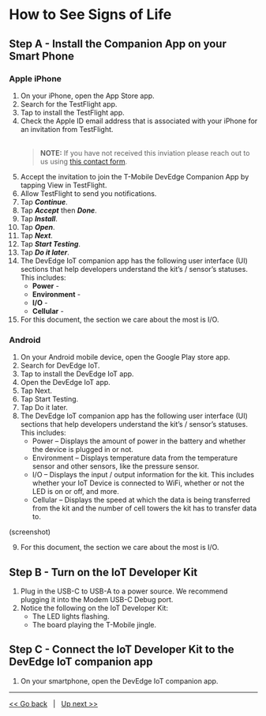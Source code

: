 # How to See Signs of Life
## Step A - Install the Companion App on your Smart Phone
### Apple iPhone
1. On your iPhone, open the App Store app.
2. Search for the TestFlight app.
3. Tap to install the TestFlight app. 
4. Check the Apple ID email address that is associated with your iPhone for an invitation from TestFlight.
   <br><br>
   > **NOTE:** If you have not received this inviation please reach out to us using [this contact form](https://devedge.t-mobile.com/contact). 
5. Accept the invitation to join the T-Mobile DevEdge Companion App by tapping View in TestFlight.
6. Allow TestFlight to send you notifications.
7. Tap ***Continue***.
8. Tap ***Accept*** then ***Done***.
9. Tap ***Install***.
10. Tap ***Open***.
11. Tap ***Next***.
12. Tap ***Start Testing***.
13. Tap ***Do it later***.
14. The DevEdge IoT companion app has the following user interface (UI) sections that help developers understand the kit’s / sensor’s statuses. This includes:
    - **Power** - 
    - **Environment** -
    - **I/O** -
    - **Cellular** -
16. For this document, the section we care about the most is I/O. 

### Android
1. On your Android mobile device, open the Google Play store app. 
2. Search for DevEdge IoT. 
3. Tap to install the DevEdge IoT app.
4. Open the DevEdge IoT app.
5. Tap Next.
6. Tap Start Testing. 
7. Tap Do it later. 
8. The DevEdge IoT companion app has the following user interface (UI) sections that help developers understand the kit’s / sensor’s statuses. This includes:
    - Power – Displays the amount of power in the battery and whether the device is plugged in or not.
    - Environment – Displays temperature data from the temperature sensor and other sensors, like the pressure sensor.
    - I/O – Displays the input / output information for the kit. This includes whether your IoT Device is connected to WiFi, whether or not the LED is on or off, and more.
    - Cellular – Displays the speed at which the data is being transferred from the kit and the number of cell towers the kit has to transfer data to.

(screenshot)

9. For this document, the section we care about the most is I/O.

## Step B - Turn on the IoT Developer Kit
1. Plug in the USB-C to USB-A to a power source. We recommend plugging it into the Modem USB-C Debug port. 
2. Notice the following on the IoT Developer Kit:
    - The LED lights flashing.
    - The board playing the T-Mobile jingle.

## Step C - Connect the IoT Developer Kit to the DevEdge IoT companion app
1. On your smartphone, open the DevEdge IoT companion app.



***

[<< Go back](02-Whats-in-the-Box.md) &nbsp; | &nbsp; [Up next >>](04-Connecting-to-the-T-Mobile-LTE-M-Network.md)
